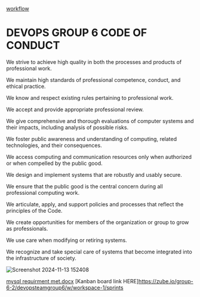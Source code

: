 [workflow](https://github.com/devopsteamgroup6/devops-group6/actions/workflows/main.yml/badge.svg)
 # DEVOPS GROUP 6 CODE OF CONDUCT 
 
 We strive to achieve high quality in both the processes and products of professional work.
 
 We maintain high standards of professional competence, conduct, and ethical practice.
 
 We know and respect existing rules pertaining to professional work.
 
 We accept and provide appropriate professional review.
 
 We give comprehensive and thorough evaluations of computer systems and their impacts, including analysis of possible risks.
 
 We foster public awareness and understanding of computing, related technologies, and their consequences.
 
 We access computing and communication resources only when authorized or when compelled by the public good.
 
 We design and implement systems that are robustly and usably secure.
 
 We ensure that the public good is the central concern during all professional computing work.
 
 We articulate, apply, and support policies and processes that reflect the principles of the Code.
 
 We create opportunities for members of the organization or group to grow as professionals.
 
 We use care when modifying or retiring systems.
 
 We recognize and take special care of systems that become integrated into the infrastructure of society.

![Screenshot 2024-11-13 152408](https://github.com/user-attachments/assets/5b011f56-1db4-4e33-a256-d97e2e65f5b8)

[mysql requirment met.docx](https://github.com/user-attachments/files/18053841/mysql.requirment.met.docx)
[Kanban board link HERE]https://zube.io/group-6-2/devopsteamgroup6/w/workspace-1/sprints
